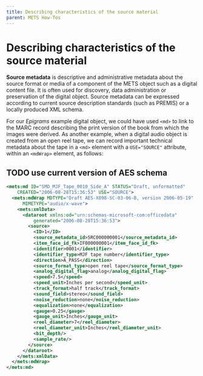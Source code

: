 ```yaml
---
title: Describing characteristics of the source material
parent: METS How-Tos
---
```

# Describing characteristics of the source material

**Source metadata** is descriptive and administrative metadata about the source format or media of a component of the METS object such as a digital content file. It is often used for discovery, data administration or preservation of the digital object. Source metadata can be expressed according to current source description standards (such as PREMIS) or a locally produced XML schema.

For our *Epigrams* example digital object, we could have used `<md>` to link to the MARC record describing the print version of the book from which the images were derived. As another example, when a digital audio object is created from an open reel tape, we can record important technical metadata about the tape in a `<md>` element with a `USE="SOURCE"` attribute, within an `<mdWrap>` element, as follows:

## TODO use current version of AES schema

```xml
<mets:md ID="SMD_MJF_Tape_0010_Side_A" STATUS="Draft, unformatted"
    CREATED="2006-08-28T15:36:53" USE="SOURCE">
  <mets:mdWrap MDTYPE="Draft AES-X098-SC-03-06-B, version 2006-05-19"
      MIMETYPE="audio/x-wave">
    <mets:xmlData>
      <dataroot xmlns:od="urn:schemas-microsoft-com:officedata"
          generated="2006-08-28T15:36:53">
        <source>
          <ID>1</ID>
          <source_metadata_id>SRC000000001</source_metadata_id>
          <item_face_id_fk>IF000000001</item_face_id_fk>
          <identifier>0001</identifier>
          <identifier_type>MJF tape number</identifier_type>
          <direction>A_PASS</direction>
          <source_format_type>open reel tape</source_format_type>
          <analog_digital_flag>analog</analog_digital_flag>
          <speed>7.5</speed>
          <speed_unit>Inches per second</speed_unit>
          <track_format>half track</track_format>
          <sound_field>stereo</sound_field>
          <noise_reduction>none</noise_reduction>
          <equalization>none</equalization>
          <gauge>0.25</gauge>
          <gauge_unit>Inches</gauge_unit>
          <reel_diameter>7</reel_diameter>
          <reel_diameter_unit>Inches</reel_diameter_unit>
          <bit_depth/>
          <sample_rate/>
        </source>
      </dataroot>
    </mets:xmlData>
  </mets:mdWrap>
</mets:md>
```
